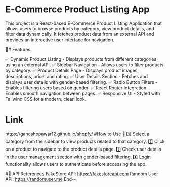 # E-Commerce Product Listing App
This project is a React-based E-Commerce Product Listing Application that allows users to browse products by category, view product details, and filter data dynamically. It fetches product data from an external API and provides an interactive user interface for navigation.

🚀# Features

✅ Dynamic Product Listing - Displays products from different categories using an external API.
✅ Sidebar Navigation - Allows users to filter products by category.
✅ Product Details Page - Displays product images, descriptions, price, and rating.
✅ User Details Section - Fetches and displays user details with gender-based filtering.
✅ Radio Button Filters - Enables filtering users based on gender.
✅ React Router Integration - Enables smooth navigation between pages.
✅ Responsive UI - Styled with Tailwind CSS for a modern, clean look.

# Link
https://ganeshppawar12.github.io/shopfy/
#How to Use
📌 
1️⃣ Select a category from the sidebar to view products related to that category.
2️⃣ Click on a product to navigate to the product details page.
3️⃣ Check user details in the user management section with gender-based filtering.
4️⃣ Login functionality allows users to authenticate before accessing the app.

#🔗 API References
FakeStore API: https://fakestoreapi.com
Random User API: https://randomuser.me
End--
